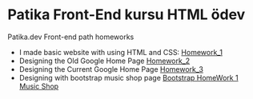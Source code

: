 # Patika Front-End kursu HTML ödev

Patika.dev Front-end path homeworks

- I made basic website with using HTML and CSS:
<a href="https://github.com/bendenizrecep/Patika_FrontEnd_Odevler/tree/main/html_css_homework_1">Homework_1</a> 
- Designing the Old Google Home Page
<a href="https://github.com/bendenizrecep/Patika_FrontEnd_Odevler/tree/main/google_1998">Homework_2</a> 
- Designing the Current Google Home Page
<a href="https://github.com/bendenizrecep/Patika_FrontEnd_Odevler/tree/main/css-odev2-google_homepage">Homework_3</a> 
- Designing with bootstrap music shop page
<a href="https://github.com/bendenizrecep/Patika_FrontEnd_Odevler/tree/main/bootstrap_homework_1">Bootstrap HomeWork 1 Music Shop </a>
